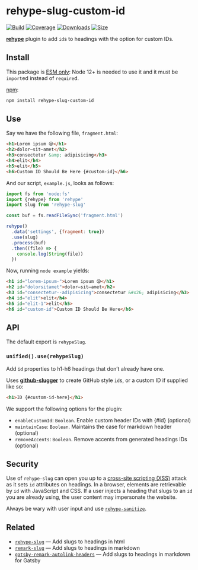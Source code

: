# rehype-slug-custom-id

[![Build][build-badge]][build]
[![Coverage][coverage-badge]][coverage]
[![Downloads][downloads-badge]][downloads]
[![Size][size-badge]][size]

[**rehype**][rehype] plugin to add `id`s to headings with the option for custom IDs.

## Install

This package is [ESM only](https://gist.github.com/sindresorhus/a39789f98801d908bbc7ff3ecc99d99c):
Node 12+ is needed to use it and it must be `import`ed instead of `require`d.

[npm][]:

```sh
npm install rehype-slug-custom-id
```

## Use

Say we have the following file, `fragment.html`:

```html
<h1>Lorem ipsum 😪</h1>
<h2>dolor—sit—amet</h2>
<h3>consectetur &amp; adipisicing</h3>
<h4>elit</h4>
<h5>elit</h5>
<h6>Custom ID Should Be Here {#custom-id}</h6>
```

And our script, `example.js`, looks as follows:

```js
import fs from 'node:fs'
import {rehype} from 'rehype'
import slug from 'rehype-slug'

const buf = fs.readFileSync('fragment.html')

rehype()
  .data('settings', {fragment: true})
  .use(slug)
  .process(buf)
  .then((file) => {
    console.log(String(file))
  })
```

Now, running `node example` yields:

```html
<h1 id="lorem-ipsum-">Lorem ipsum 😪</h1>
<h2 id="dolorsitamet">dolor—sit—amet</h2>
<h3 id="consectetur--adipisicing">consectetur &#x26; adipisicing</h3>
<h4 id="elit">elit</h4>
<h5 id="elit-1">elit</h5>
<h6 id="custom-id">Custom ID Should Be Here</h6>
```

## API

The default export is `rehypeSlug`.

### `unified().use(rehypeSlug)`

Add `id` properties to h1-h6 headings that don’t already have one.

Uses [**github-slugger**][ghslug] to create GitHub style `id`s, or a custom ID if supplied like so:

```html
<h1>ID {#custom-id-here}</h1>
```

We support the following options for the plugin:

* `enableCustomId`: `Boolean`. Enable custom header IDs with {#id} (optional)
* `maintainCase`: `Boolean`. Maintains the case for markdown header (optional)
* `removeAccents`: `Boolean`. Remove accents from generated headings IDs (optional)

## Security

Use of `rehype-slug` can open you up to a [cross-site scripting (XSS)][xss]
attack as it sets `id` attributes on headings.
In a browser, elements are retrievable by `id` with JavaScript and CSS.
If a user injects a heading that slugs to an `id` you are already using,
the user content may impersonate the website.

Always be wary with user input and use [`rehype-sanitize`][sanitize].

## Related

* [`rehype-slug`](https://github.com/rehypejs/rehype-slug)
  — Add slugs to headings in html
* [`remark-slug`](https://github.com/wooorm/remark-slug)
  — Add slugs to headings in markdown
* [`gatsby-remark-autolink-headers`](https://github.com/gatsbyjs/gatsby/tree/master/packages/gatsby-remark-autolink-headers)
  — Add slugs to headings in markdown for Gatsby

<!-- Definitions -->

[build-badge]: https://github.com/unicorn-utterances/rehype-slug-custom-id/workflows/main/badge.svg

[build]: https://github.com/unicorn-utterances/rehype-slug-custom-id/actions

[coverage-badge]: https://img.shields.io/codecov/c/github/unicorn-utterances/rehype-slug-custom-id.svg

[coverage]: https://codecov.io/github/unicorn-utterances/rehype-slug-custom-id

[downloads-badge]: https://img.shields.io/npm/dm/rehype-slug-custom-id.svg

[downloads]: https://www.npmjs.com/package/rehype-slug-custom-id

[size-badge]: https://img.shields.io/bundlephobia/minzip/rehype-slug-custom-id.svg

[size]: https://bundlephobia.com/result?p=rehype-slug-custom-id

[npm]: https://docs.npmjs.com/cli/install

[license]: license

[rehype]: https://github.com/rehypejs/rehype

[ghslug]: https://github.com/Flet/github-slugger

[xss]: https://en.wikipedia.org/wiki/Cross-site_scripting

[sanitize]: https://github.com/rehypejs/rehype-sanitize
